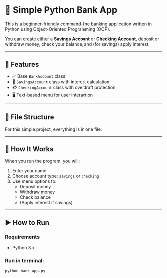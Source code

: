 # 🏦 Simple Python Bank App

This is a beginner-friendly command-line banking application written in Python using Object-Oriented Programming (OOP).

You can create either a **Savings Account** or **Checking Account**, deposit or withdraw money, check your balance, and (for savings) apply interest.

---

## 🚀 Features

- ✅ Base `BankAccount` class
- 🏦 `SavingsAccount` class with interest calculation
- 💳 `CheckingAccount` class with overdraft protection
- 🖥️ Text-based menu for user interaction

---

## 📂 File Structure

For this simple project, everything is in one file:


---

## 🧠 How It Works

When you run the program, you will:

1. Enter your name
2. Choose account type: `savings` or `checking`
3. Use menu options to:
   - Deposit money
   - Withdraw money
   - Check balance
   - (Apply interest if savings)

---

## ▶️ How to Run

### Requirements
- Python 3.x

### Run in terminal:

```bash
python bank_app.py
